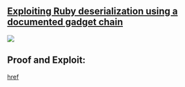 ## [Exploiting Ruby deserialization using a documented gadget chain](https://portswigger.net/web-security/deserialization/exploiting/lab-deserialization-exploiting-ruby-deserialization-using-a-documented-gadget-chain)

![](https://github.com/nu11secur1ty/PortSwigger-Web-Security-Academy/blob/main/Insecure-deserialization/Exploiting-Ruby-deserialization-using-a-documented-gadget-chain/Docs/Screenshot%202022-06-04%20025123.png)

## Proof and Exploit:
[href](https://streamable.com/6l9ln1)
